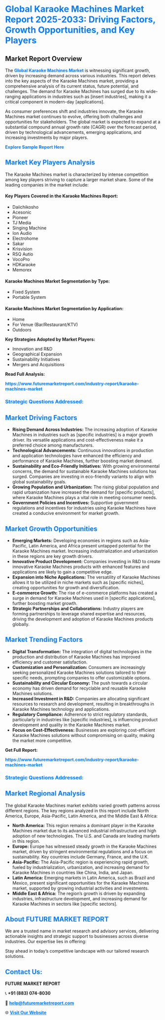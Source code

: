 <h1 style="color: #007BFF;">Global Karaoke Machines Market Report 2025-2033: Driving Factors, Growth Opportunities, and Key Players</h1>

<section id="overview">
<h2>Market Report Overview</h2>
<p>The <a href="https://www.futuremarketreport.com/industry-report/karaoke-machines-market" style="color: #007BFF; text-decoration: none;"><strong>Global Karaoke Machines Market</strong></a> is witnessing significant growth, driven by increasing demand across various industries. This report delves into the key aspects of the Karaoke Machines market, providing a comprehensive analysis of its current status, future potential, and challenges. The demand for Karaoke Machines has surged due to its wide-ranging applications in industries such as [insert industries], making it a critical component in modern-day [applications].</p>
<p>As consumer preferences shift and industries innovate, the Karaoke Machines market continues to evolve, offering both challenges and opportunities for stakeholders. The global market is expected to expand at a substantial compound annual growth rate (CAGR) over the forecast period, driven by technological advancements, emerging applications, and increasing investments by major players.</p>
</section>

<section id="overview">
<p><a href="https://www.futuremarketreport.com/request-sample/reportId=86688" style="color: #007BFF; text-decoration: none;"><strong>Explore Sample Report Here</strong></a></p>
</section>

<section id="key-players">
<h2 style="color: #007BFF;">Market Key Players Analysis</h2>
<p>The Karaoke Machines market is characterized by intense competition among key players striving to capture a larger market share. Some of the leading companies in the market include:</p>
<h4>Key Players Covered in the Karaoke Machines Report:</h4>
<ul><li>Daiichikosho</li><li>Acesonic</li><li>Pioneer</li><li>TJ Media</li><li>Singing Machine</li><li>Ion Audio</li><li>Electrohome</li><li>Sakar</li><li>Krisvision</li><li>RSQ Autio</li><li>VocoPro</li><li>HDKaraoke</li><li>Memorex</li></ul>
<h4>Karaoke Machines Market Segmentation by Type:</h4>
<ul><li>Fixed System</li><li>Portable System</li></ul>

<h4>Karaoke Machines Market Segmentation by Application:</h4>
<ul><li>Home</li><li>For Venue (Bar/Restaurant/KTV)</li><li>Outdoors</li></ul>
<p><strong>Key Strategies Adopted by Market Players:</strong></p>
<ul>
<li>Innovation and R&D</li>
<li>Geographical Expansion</li>
<li>Sustainability Initiatives</li>
<li>Mergers and Acquisitions</li>
</ul>
</section>

<section>
<p><strong>Read Full Analysis: </strong></p><a href="https://www.futuremarketreport.com/industry-report/karaoke-machines-market" style="color: #007BFF; text-decoration: none;"><strong>https://www.futuremarketreport.com/industry-report/karaoke-machines-market</strong></a>
<h3 style="color: #007BFF;">Strategic Questions Addressed:</h3>
</section>

<section id="driving-factors">
<h2 style="color: #007BFF;">Market Driving Factors</h2>
<ul>
<li><strong>Rising Demand Across Industries:</strong> The increasing adoption of Karaoke Machines in industries such as [specific industries] is a major growth driver. Its versatile applications and cost-effectiveness make it a preferred choice among manufacturers.</li>
<li><strong>Technological Advancements:</strong> Continuous innovations in production and application technologies have enhanced the efficiency and performance of Karaoke Machines, further boosting market demand.</li>
<li><strong>Sustainability and Eco-Friendly Initiatives:</strong> With growing environmental concerns, the demand for sustainable Karaoke Machines solutions has surged. Companies are investing in eco-friendly variants to align with global sustainability goals.</li>
<li><strong>Growing Population and Urbanization:</strong> The rising global population and rapid urbanization have increased the demand for [specific products], where Karaoke Machines plays a vital role in meeting consumer needs.</li>
<li><strong>Government Policies and Incentives:</strong> Supportive government regulations and incentives for industries using Karaoke Machines have created a conducive environment for market growth.</li>
</ul>
</section>

<section id="growth-opportunities">
<h2 style="color: #007BFF;">Market Growth Opportunities</h2>
<ul>
<li><strong>Emerging Markets:</strong> Developing economies in regions such as Asia-Pacific, Latin America, and Africa present untapped potential for the Karaoke Machines market. Increasing industrialization and urbanization in these regions are key growth drivers.</li>
<li><strong>Innovative Product Development:</strong> Companies investing in R&D to create innovative Karaoke Machines products with enhanced features and applications are likely to gain a competitive edge.</li>
<li><strong>Expansion into Niche Applications:</strong> The versatility of Karaoke Machines allows it to be utilized in niche markets such as [specific niches], creating opportunities for growth and diversification.</li>
<li><strong>E-commerce Growth:</strong> The rise of e-commerce platforms has created a surge in demand for Karaoke Machines used in [specific applications], further boosting market growth.</li>
<li><strong>Strategic Partnerships and Collaborations:</strong> Industry players are forming partnerships to leverage shared expertise and resources, driving the development and adoption of Karaoke Machines products globally.</li>
</ul>
</section>

<section id="trending-factors">
<h2 style="color: #007BFF;">Market Trending Factors</h2>
<ul>
<li><strong>Digital Transformation:</strong> The integration of digital technologies in the production and distribution of Karaoke Machines has improved efficiency and customer satisfaction.</li>
<li><strong>Customization and Personalization:</strong> Consumers are increasingly seeking personalized Karaoke Machines solutions tailored to their specific needs, prompting companies to offer customizable options.</li>
<li><strong>Sustainability and Circular Economy:</strong> The push towards a circular economy has driven demand for recyclable and reusable Karaoke Machines solutions.</li>
<li><strong>Increased Investment in R&D:</strong> Companies are allocating significant resources to research and development, resulting in breakthroughs in Karaoke Machines technology and applications.</li>
<li><strong>Regulatory Compliance:</strong> Adherence to strict regulatory standards, particularly in industries like [specific industries], is influencing product development and quality in the Karaoke Machines market.</li>
<li><strong>Focus on Cost-Effectiveness:</strong> Businesses are exploring cost-efficient Karaoke Machines solutions without compromising on quality, making the market more competitive.</li>
</ul>
</section>

<section>
<p><strong>Get Full Report: </strong></p><a href="https://www.futuremarketreport.com/industry-report/karaoke-machines-market" style="color: #007BFF; text-decoration: none;"><strong>https://www.futuremarketreport.com/industry-report/karaoke-machines-market</strong></a>
<h3 style="color: #007BFF;">Strategic Questions Addressed:</h3>
</section>


<section id="regional-analysis">
<h2 style="color: #007BFF;">Market Regional Analysis</h2>
<p>The global Karaoke Machines market exhibits varied growth patterns across different regions. The key regions analyzed in this report include North America, Europe, Asia-Pacific, Latin America, and the Middle East & Africa:</p>
<ul>
<li><strong>North America:</strong> This region remains a dominant player in the Karaoke Machines market due to its advanced industrial infrastructure and high adoption of new technologies. The U.S. and Canada are leading markets in this region.</li>
<li><strong>Europe:</strong> Europe has witnessed steady growth in the Karaoke Machines market, driven by stringent environmental regulations and a focus on sustainability. Key countries include Germany, France, and the U.K.</li>
<li><strong>Asia-Pacific:</strong> The Asia-Pacific region is experiencing rapid growth, fueled by industrialization, urbanization, and increasing demand for Karaoke Machines in countries like China, India, and Japan.</li>
<li><strong>Latin America:</strong> Emerging markets in Latin America, such as Brazil and Mexico, present significant opportunities for the Karaoke Machines market, supported by growing industrial activities and investments.</li>
<li><strong>Middle East & Africa:</strong> The region’s growth is driven by expanding industries, infrastructure development, and increasing demand for Karaoke Machines in sectors like [specific sectors].</li>
</ul>
</section>

<footer>
<h2 style="color: #007BFF;">About FUTURE MARKET REPORT</h2>
<p>We are a trusted name in market research and advisory services, delivering actionable insights and strategic support to businesses across diverse industries. Our expertise lies in offering:</p>

<p>Stay ahead in today’s competitive landscape with our tailored research solutions.</p>

<h2 style="color: #007BFF;">Contact Us:</h2>
<p><strong>FUTURE MARKET REPORT</strong></p>
<p>📞 <strong>+91 (883) 074-8030</strong></p>
<p>📧 <strong><a href="mailto:help@futuremarketreport.com" style="color: #007BFF;">help@futuremarketreport.com</a></strong></p>
<p>🌐 <strong><a href="https://www.futuremarketreport.com/" style="color: #007BFF;">Visit Our Website</a></strong></p>
</footer>